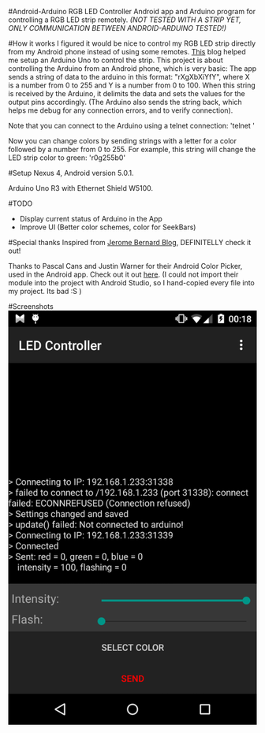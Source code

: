 #Android-Arduino RGB LED Controller
Android app and Arduino program for controlling a RGB LED strip remotely.
*(NOT TESTED WITH A STRIP YET, ONLY COMMUNICATION BETWEEN ANDROID-ARDUINO TESTED!)*

#How it works
I figured it would be nice to control my RGB LED strip directly from my Android
phone instead of using some remotes.
[This](http://www.jerome-bernard.com/blog/2013/01/12/rgb-led-strip-controlled-by-an-arduino)
blog helped me setup an Arduino Uno to control the strip.
This project is about controlling the Arduino from an Android phone, which is
very basic:
The app sends a string of data to the arduino in this format:
"rXgXbXiYfY", where X is a number from 0 to 255 and Y is a number from 0 to 100.
When this string is received by the Arduino, it delimits the data and sets the
values for the output pins accordingly. (The Arduino also sends the string back,
which helps me debug for any connection errors, and to verify connection).

Note that you can connect to the Arduino using a telnet connection:
'telnet <IP> <PORT>'

Now you can change colors by sending strings with a letter for a color followed
by a number from 0 to 255.
For example, this string will change the LED strip color to green:
'r0g255b0'

#Setup
Nexus 4, Android version 5.0.1.

Arduino Uno R3 with Ethernet Shield W5100.

#TODO
- Display current status of Arduino in the App
- Improve UI (Better color schemes, color for SeekBars)

#Special thanks
Inspired from [Jerome Bernard Blog](http://www.jerome-bernard.com/blog/2013/01/12/rgb-led-strip-controlled-by-an-arduino), DEFINITELLY check it out!

Thanks to Pascal Cans and Justin Warner for their Android Color Picker, used in the Android app. Check out it out [here](https://github.com/yukuku/ambilwarna). (I could not import their module into the project with Android Studio, so I hand-copied every file into my project. Its bad :S )

#Screenshots
![](https://raw.githubusercontent.com/JanmanX/Android-Arduino-RGB-LED-Controller/master/examples/screenshot2.png)
